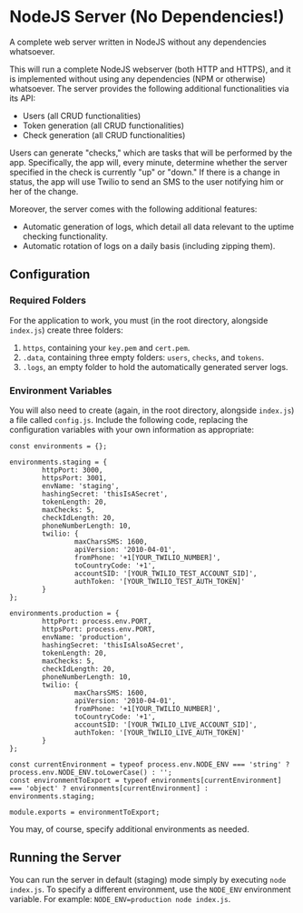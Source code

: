 # NodeJS Server (No Dependencies!)
A complete web server written in NodeJS without any dependencies whatsoever.

This will run a complete NodeJS webserver (both HTTP and HTTPS), and it is implemented without using any dependencies (NPM or otherwise) whatsoever. The server provides the following additional functionalities via its API:
* Users (all CRUD functionalities)
* Token generation (all CRUD functionalities)
* Check generation (all CRUD functionalities)

Users can generate "checks," which are tasks that will be performed by the app. Specifically, the app will, every minute, determine whether the server specified in the check is currently "up" or "down." If there is a change in status, the app will use Twilio to send an SMS to the user notifying him or her of the change.

Moreover, the server comes with the following additional features:
* Automatic generation of logs, which detail all data relevant to the uptime checking functionality.
* Automatic rotation of logs on a daily basis (including zipping them).

## Configuration
### Required Folders
For the application to work, you must (in the root directory, alongside `index.js`) create three folders:
1. `https`, containing your `key.pem` and `cert.pem`.
2. `.data`, containing three empty folders: `users`, `checks`, and `tokens`.
3. `.logs`, an empty folder to hold the automatically generated server logs.

### Environment Variables
You will also need to create (again, in the root directory, alongside `index.js`) a file called `config.js`. Include the following code, replacing the configuration variables with your own information as appropriate:
```
const environments = {};

environments.staging = {
        httpPort: 3000,
        httpsPort: 3001,
        envName: 'staging',
        hashingSecret: 'thisIsASecret',
        tokenLength: 20,
        maxChecks: 5,
        checkIdLength: 20,
        phoneNumberLength: 10,
        twilio: {
                maxCharsSMS: 1600,
                apiVersion: '2010-04-01',
                fromPhone: '+1[YOUR_TWILIO_NUMBER]',
                toCountryCode: '+1',
                accountSID: '[YOUR_TWILIO_TEST_ACCOUNT_SID]',
                authToken: '[YOUR_TWILIO_TEST_AUTH_TOKEN]'
        }
};

environments.production = {
        httpPort: process.env.PORT,
        httpsPort: process.env.PORT,
        envName: 'production',
        hashingSecret: 'thisIsAlsoASecret',
        tokenLength: 20,
        maxChecks: 5,
        checkIdLength: 20,
        phoneNumberLength: 10,
        twilio: {
                maxCharsSMS: 1600,
                apiVersion: '2010-04-01',
                fromPhone: '+1[YOUR_TWILIO_NUMBER]',
                toCountryCode: '+1',
                accountSID: '[YOUR_TWILIO_LIVE_ACCOUNT_SID]',
                authToken: '[YOUR_TWILIO_LIVE_AUTH_TOKEN]'
        }
};

const currentEnvironment = typeof process.env.NODE_ENV === 'string' ? process.env.NODE_ENV.toLowerCase() : '';
const environmentToExport = typeof environments[currentEnvironment] === 'object' ? environments[currentEnvironment] : environments.staging;

module.exports = environmentToExport;

```

You may, of course, specify additional environments as needed.

## Running the Server
You can run the server in default (staging) mode simply by executing `node index.js`. To specify a different environment, use the `NODE_ENV` environment variable. For example: `NODE_ENV=production node index.js`.
